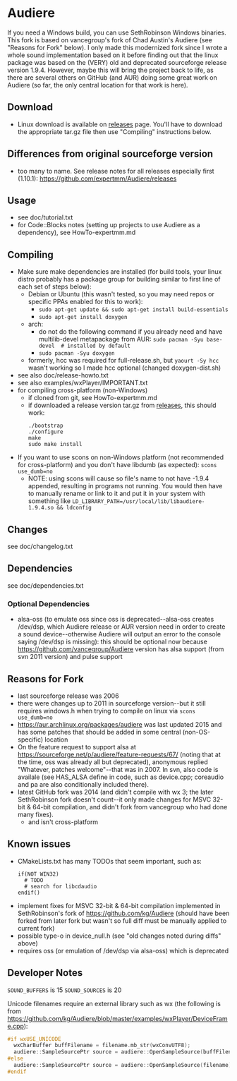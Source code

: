 # Audiere
If you need a Windows build, you can use SethRobinson Windows binaries.
This fork is based on vancegroup's fork of Chad Austin's Audiere (see "Reasons for Fork" below).
I only made this modernized fork since I wrote a whole sound implementation based on it before finding out that the linux package was based on the (VERY) old and deprecated sourceforge release version 1.9.4. However, maybe this will bring the project back to life, as there are several others on GitHub (and AUR) doing some great work on Audiere (so far, the only central location for that work is here).

## Download
* Linux download is available on [releases](https://github.com/expertmm/Audiere/releases) page. You'll have to download the appropriate tar.gz file then use "Compiling" instructions below.

## Differences from original sourceforge version
* too many to name. See release notes for all releases especially first (1.10.1): <https://github.com/expertmm/Audiere/releases>


## Usage
* see doc/tutorial.txt
* for Code::Blocks notes (setting up projects to use Audiere as a dependency), see HowTo-expertmm.md


## Compiling
* Make sure make dependencies are installed
  (for build tools, your linux distro probably has a package group for building similar to first line of each set of steps below):
	* Debian or Ubuntu (this wasn't tested, so you may need repos or specific PPAs enabled for this to work):
		* `sudo apt-get update && sudo apt-get install build-essentials`
		* `sudo apt-get install doxygen`
	* arch:
		* do not do the following command if you already need and have multilib-devel metapackage from AUR: `sudo pacman -Syu base-devel  # installed by default`
		* `sudo pacman -Syu doxygen`
	* formerly, hcc was required for full-release.sh, but  `yaourt -Sy hcc` wasn't working so I made hcc optional (changed doxygen-dist.sh)
* see also doc/release-howto.txt
* see also examples/wxPlayer/IMPORTANT.txt
* for compiling cross-platform (non-Windows)
	* if cloned from git, see HowTo-expertmm.md
	* if downloaded a release version tar.gz from [releases](https://github.com/expertmm/Audiere/releases), this should work:
	  ```
	  ./bootstrap
	  ./configure
	  make
	  sudo make install
	  ```
* If you want to use scons on non-Windows platform (not recommended for cross-platform) and you don't have libdumb (as expected):
`scons use_dumb=no`
	* NOTE: using scons will cause so file's name to not have -1.9.4 appended, resulting in programs not running. You would then have to manually rename or link to it and put it in your system with something like `LD_LIBRARY_PATH=/usr/local/lib/libaudiere-1.9.4.so && ldconfig`


## Changes
see doc/changelog.txt


## Dependencies
see doc/dependencies.txt


### Optional Dependencies
* alsa-oss (to emulate oss since oss is deprecated--alsa-oss creates /dev/dsp, which Audiere release or AUR version need in order to create a sound device--otherwise Audiere will output an error to the console saying /dev/dsp is missing): this should be optional now because <https://github.com/vancegroup/Audiere> version has alsa support (from svn 2011 version) and pulse support


## Reasons for Fork
* last sourceforge release was 2006
* there were changes up to 2011 in sourceforge version--but it still requires windows.h when trying to compile on linux via `scons use_dumb=no`
* <https://aur.archlinux.org/packages/audiere> was last updated 2015 and has some patches that should be added in some central (non-OS-specific) location
* On the feature request to support alsa at <https://sourceforge.net/p/audiere/feature-requests/67/> (noting that at the time, oss was already all but deprecated), anonymous replied "Whatever, patches welcome"--that was in 2007. In svn, also code is availale (see HAS_ALSA define in code, such as device.cpp; coreaudio and pa are also conditionally included there).
* latest GitHub fork was 2014 (and didn't compile with wx 3; the later SethRobinson fork doesn't count--it only made changes for MSVC 32-bit & 64-bit compilation, and didn't fork from vancegroup who had done many fixes).
	* and isn't cross-platform

## Known issues
* CMakeLists.txt has many TODOs that seem important, such as:
  ```
  if(NOT WIN32)
    # TODO
    # search for libcdaudio
  endif()
  ```
* implement fixes for MSVC 32-bit & 64-bit compilation implemented in SethRobinson's fork of https://github.com/kg/Audiere (should have been forked from later fork but wasn't so full diff must be manually applied to current fork)
* possible type-o in device_null.h (see "old changes noted during diffs" above)
* requires oss (or emulation of /dev/dsp via alsa-oss) which is deprecated


## Developer Notes

`SOUND_BUFFERS` is 15
`SOUND_SOURCES` is 20

Unicode filenames require an external library such as wx (the following is from <https://github.com/kg/Audiere/blob/master/examples/wxPlayer/DeviceFrame.cpp>):
```C++
#if wxUSE_UNICODE
  wxCharBuffer buffFilename = filename.mb_str(wxConvUTF8);
  audiere::SampleSourcePtr source = audiere::OpenSampleSource(buffFilename.data());
#else
  audiere::SampleSourcePtr source = audiere::OpenSampleSource(filename);
#endif
```
